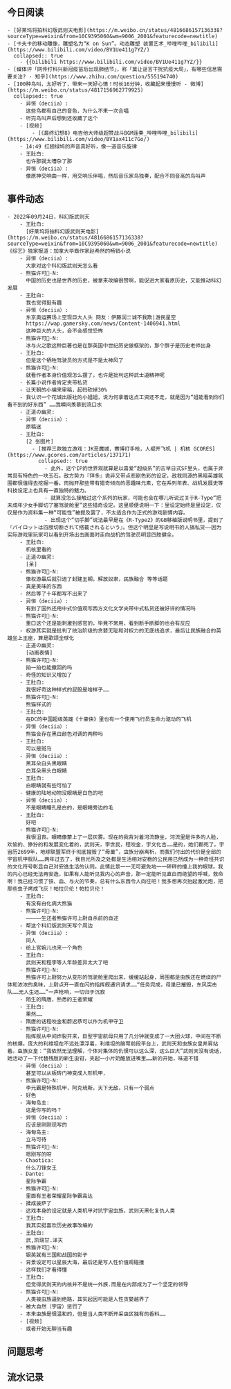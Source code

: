 ## 今日阅读
	- [好莱坞将拍科幻版武则天电影](https://m.weibo.cn/status/4816686157136338?sourceType=weixin&from=10C9395060&wm=9006_2001&featurecode=newtitle)
	- [卡夫卡的移动雕像，雕塑名为“K on Sun”。动态雕塑 装置艺术_哔哩哔哩_bilibili](https://www.bilibili.com/video/BV1Ue411g7YZ/)
	  collapsed:: true
		- {{bilibili https://www.bilibili.com/video/BV1Ue411g7YZ/}}
	- [媒体评「网传打科兴新冠疫苗后出现肺结节」，称「莫让谣言干扰抗疫大局」，有哪些信息需要关注? - 知乎](https://www.zhihu.com/question/555194740)
	- [100种鸟叫，太好听了，带来一天好心情！时长16分钟，收藏起来慢慢听 - 微博](https://m.weibo.cn/status/4817156962779925)
	  collapsed:: true
		- 异恒（deciia）:
		  这些鸟都有自己的音色，为什么不来一次合唱
		- 听完鸟叫声后想到还收藏了这个
		- [视频]
			- [《最终幻想8》电吉他大师级超赞战斗BGM连奏_哔哩哔哩_bilibili](https://www.bilibili.com/video/BV1ax411c7Go/)
		- 14:49 红翅绿鸠的声音真好听，像一道音乐旋律
		- 王肚白:
		  也许那就太嘈杂了那
		- 异恒（deciia）:
		  像原神交响曲一样，用交响乐伴唱，然后音乐家鸟独奏，配合不同音高的鸟叫声
## 事件动态
	- 2022年09月24日，科幻版武则天
		- 王肚白:
		  [好莱坞将拍科幻版武则天电影](https://m.weibo.cn/status/4816686157136338?sourceType=weixin&from=10C9395060&wm=9006_2001&featurecode=newtitle)《综艺》独家报道：加拿大华裔作家赵希然的畅销小说
		- 异恒（deciia）:
		  大家对这个科幻版武则天怎么看
		- 熊猫许可🐼·N:
		  中国的历史也是世界的历史，被拿来改编很赞啊，能促进大家看原历史，又能推动科幻发展
		- 王肚白:
		  我也觉得挺有趣
		- 异恒（deciia）:
		  东京奥运赛场上空现巨大人头 网友：伊藤润二诚不我欺|游民星空
		  https://wap.gamersky.com/news/Content-1406941.html
		  这种巨大的人头，会不会感觉恐怖
		- 熊猫许可🐼·N:
		  冰与火之歌这种巨著也是在那英国中世纪历史做框架的，那个胖子是历史老师出身
		- 王肚白:
		  但是这个牺牲驾驶员的方式是不是太神风了
		- 熊猫许可🐼·N:
		  就看作者本身价值观怎么摆了，也许是批判这种武士道精神呢
		- 长篇小说作者肯定夹带私货
		- 让天朝的小编来审稿，起码砍掉30%
		- 我认识一个花城出版社的小姐姐，说为何拿着这点工资还不走，就是因为“姐能看到你们看不到的好东西” ……我瞬间羡慕到流口水
		- 正道の幽灵:
		- 异恒（deciia）:
		  原稿迷
		- 王肚白:
		  [2 张图片]
			- [推荐三款独立游戏：JK恶魔城，赛博打手枪，人棍开飞机 | 机核 GCORES](https://www.gcores.com/articles/137171)
			  collapsed:: true
				- 此外，这个IP的世界观就算是以喜爱“超级系”的古早日式SF里头，也属于非常具有特色的一块玉石。敌方势力『拜多』诡异又带点悲剧色彩的设定，敌我同源的黑暗英雄氛围都很值得去挖掘一番。而抛开那些带有猎奇倾向的恶趣味元素，它在系列年表、战机发展史等科技设定上也具有一直独特的魅力。
				- 就算没怎么接触过这个系列的玩家，可能也会在哪儿听说过关于R-Type“把未成年少女手脚切了塞驾驶舱里”这些猎奇设定。这里顺便说明一下：里设定始终是里设定，仅仅是作为资料集一种“可能性”被提及罢了，不太适合作为正式的游戏剧情内容。
				- 出现这个“切手脚”说法最早是在《R-Type2》的GB移植版说明书里，提到了『パイロットは四肢切断されて搭載されるという』。但这个明显是写说明书的人搞私货——因为实际游戏里玩家可以看到开场出击画面时走向战机的驾驶员明显四肢健全。
		- 王肚白:
		  机核里看的
		- 正道の幽灵:
		  [呆]
		- 熊猫许可🐼·N:
		  像权游最后就引进了封建王朝，解放奴隶，民族融合 等等话题
		- 真是美味的东西
		- 然后等了十年都写不出来了
		- 异恒（deciia）:
		  有到了国外还用中式价值观写西方文化文学夹带中式私货还被好评的情况吗
		- 熊猫许可🐼·N:
		  重口这个还是能刺激到感官的，毕竟不常用，看到断手断脚的也会有反应
		- 权游其实就是批判了统治阶级的贪婪无耻和对权力的无底线追求，最后让民族融合的英雄坐上王座，算是歌颂全球化
		- 正道の幽灵:
		  [动画表情]
		- 熊猫许可🐼·N:
		  拍一拍也能撤回的吗
		- 奇怪的知识又增加了
		- 王肚白:
		  我很好奇这种样式的屁股是啥样子……
		- 熊猫许可🐼·N:
		  熊猫样式的
		- 王肚白:
		  在DC的中国超级英雄《十豪侠》里也有一个使用飞行员生命力驱动的飞机
		- 异恒（deciia）:
		  熊猫会存在黑白颜色对调的两种吗
		- 王肚白:
		  可以是斑马
		- 异恒（deciia）:
		  黑耳朵白头黑眼睛
		  白耳朵黑头白眼睛
		- 王肚白:
		  白眼睛就有些可怕了
		- 健康的陆地动物没眼睛是白色的吧
		- 异恒（deciia）:
		  不是眼睛瞳孔是白的，是眼睛旁边的毛
		- 王肚白:
		  好吧
		- 熊猫许可🐼·N:
		  我很沮丧。眼睛像蒙上了一层灰雾。现在的我背对着河流静坐，河流里是许多的人脸，欢愉的、狰狞的和发展变化着的，武则天，李世民，程咬金，宇文化吉……是的，她们都死了。宇宙历2699年，地球联盟军终于彻底摧毁了“母巢”，虫族分崩离析，而我们付出的代价是全部的宇宙机甲舰队……两年过去了，我目光所及之处都是生活相对安稳的公民用已然成为一种奇怪共识的文化符号彰显自己对安逸生活的认同。此情此景一一无可避免地一一砰砰的撞上我的眼球。我的内心已经无法再安逸，如果有人能听见我内心的声音，那一定能听见直白而绝望的呼喊，救命啊！我已经习惯了铁、血、与火的节奏，总有什么东西令人向往吧！我多想再次抬起激光炮，把那些虫子烤成飞灰！帕拉贝伦！帕拉贝伦！
		- 王肚白:
		  有没有白化病大熊猫
		- 熊猫许可🐼·N:
		  —————生还者熊猫许可上尉自杀前的自述
		- 帮这个科幻版武则天写个周边
		- 异恒（deciia）:
		  同人
		- 给上官婉儿也来一个角色
		- 王肚白:
		  武则天和程李等人年龄差异太大了吧
		- 熊猫许可🐼·N:
		  熊猫许可上尉努力从变形的驾驶舱里爬出来，缓缓站起身，周围都是虫族还在燃烧的尸体和浓浓的臭味，上尉点开一直在闪的指挥舰通讯请求……“任务完成，母巢已摧毁，东风突击队……无人生还……”一声枪响，一切归于沉寂
		- 陌生的隋唐，熟悉的王者荣耀
		- 王肚白:
		  果然……
		- 隋唐的话程咬金和蔚迟恭可以作为机甲守卫
		- 熊猫许可🐼·N:
		  指挥舰从中间炸裂开来，巨型宇宙航母只用了几分钟就变成了一大团火球，中间在不断的核爆。庞大的利维坦在不远处漂浮着，利维坦的脑萼前段平台上，武则天和虫族女皇并肩站着。虫族女皇：“我依然无法理解，个体对集体的仇恨可以这么深，这么巨大”武则天没有说话，她活动了一下代替残肢的新生虫钳，夹起一小片奶酪放进嘴里……新的开始，味道不错
		- 异恒（deciia）:
		  甚至可以从板砖门神变成人形机甲，
		- 熊猫许可🐼·N:
		  李元霸是特殊机甲，阿克琉斯，天下无敌，只有一个弱点
		- 好色
		- 海甸岛主:
		  这是你写的吗？
		- 异恒（deciia）:
		  应该是刚刚现写的
		- 海甸岛主:
		  立马可待
		- 熊猫许可🐼·N:
		  嗯刚写的呀
		- Chaotica:
		  什么刀锋女王
		- Dante:
		  星际争霸
		- 熊猫许可🐼·N:
		  里面有王者荣耀星际争霸高达
		- 揉成披萨了
		- 这戏本身的设定就是人类机甲对抗宇宙虫族，武则天黑化复仇人类
		- 王肚白:
		  我其实挺喜欢历史故事改编的
		- 王肚白:
		  武,凯瑞甘.泽天
		- 熊猫许可🐼·N:
		  银英就有三国和战国的影子
		- 背景设定可以星辰大海，最后还是写人性价值观碰撞
		- 这样我们才看得懂
		- 王肚白:
		  但觉得武则天的内核并不是统一外族.而是在内部成为了一个坚定的领导
		- 熊猫许可🐼·N:
		  人类被虫族逼到绝路，其实起因可能是人性贪婪越界了
		- 被大自然（宇宙）惩罚了
		- 本来虫族是很温和的，但是当人类不断开采虫区独有的香料……
		- [视频]
		- 或者开始无聊当有趣
## 问题思考
## 流水记录
